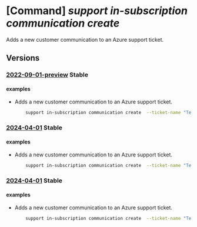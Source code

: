 # [Command] _support in-subscription communication create_

Adds a new customer communication to an Azure support ticket.

## Versions

### [2022-09-01-preview](/Resources/mgmt-plane/L3N1YnNjcmlwdGlvbnMve30vcHJvdmlkZXJzL21pY3Jvc29mdC5zdXBwb3J0L3N1cHBvcnR0aWNrZXRzL3t9L2NvbW11bmljYXRpb25zL3t9/2022-09-01-preview.xml) **Stable**

<!-- mgmt-plane /subscriptions/{}/providers/microsoft.support/supporttickets/{}/communications/{} 2022-09-01-preview -->

#### examples

- Adds a new customer communication to an Azure support ticket.
    ```bash
        support in-subscription communication create  --ticket-name "TestTicketName "--communication-name "TestTicketCommunicationName" --communication-body "TicketCommunicationBody" --communication-subject "TicketCommunicationSubject"
    ```

### [2024-04-01](/Resources/mgmt-plane/L3N1YnNjcmlwdGlvbnMve30vcHJvdmlkZXJzL21pY3Jvc29mdC5zdXBwb3J0L3N1cHBvcnR0aWNrZXRzL3t9L2NvbW11bmljYXRpb25zL3t9/2024-04-01.xml) **Stable**

<!-- mgmt-plane /subscriptions/{}/providers/microsoft.support/supporttickets/{}/communications/{} 2024-04-01 -->

#### examples

- Adds a new customer communication to an Azure support ticket.
    ```bash
        support in-subscription communication create  --ticket-name "TestTicketName "--communication-name "TestTicketCommunicationName" --communication-body "TicketCommunicationBody" --communication-subject "TicketCommunicationSubject"
    ```

### [2024-04-01](/Resources/mgmt-plane/L3N1YnNjcmlwdGlvbnMve30vcHJvdmlkZXJzL21pY3Jvc29mdC5zdXBwb3J0L3N1cHBvcnR0aWNrZXRzL3t9L2NvbW11bmljYXRpb25zL3t9/2024-04-01.xml) **Stable**

<!-- mgmt-plane /subscriptions/{}/providers/microsoft.support/supporttickets/{}/communications/{} 2024-04-01 -->

#### examples

- Adds a new customer communication to an Azure support ticket.
    ```bash
        support in-subscription communication create  --ticket-name "TestTicketName "--communication-name "TestTicketCommunicationName" --communication-body "TicketCommunicationBody" --communication-subject "TicketCommunicationSubject"
    ```
